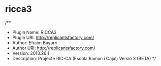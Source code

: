 ricca3
======

/**
 * Plugin Name: RICCA3
 * Plugin URI: http://replicantsfactory.com/
 * Author: Efraim Bayarri
 * Author URI: http://replicantsfactory.com/
 * Version: 2013.26.1
 * Description: Projecte RIC-CA (Escola Ramon i Cajal) Versió 3 (BETA)
 */
